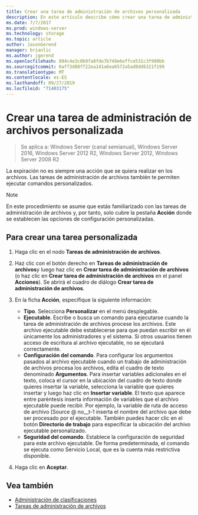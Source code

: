 ```yaml
---
title: Crear una tarea de administración de archivos personalizada
description: En este artículo describe cómo crear una tarea de administración de archivos personalizada y tareas personalizadas.
ms.date: 7/7/2017
ms.prod: windows-server
ms.technology: storage
ms.topic: article
author: JasonGerend
manager: brianlic
ms.author: jgerend
ms.openlocfilehash: 894c4e3c0b9fa0fde7b749e6effce531c3f999bb
ms.sourcegitcommit: 6aff3d88ff22ea141a6ea6572a5ad8dd6321f199
ms.translationtype: MT
ms.contentlocale: es-ES
ms.lasthandoff: 09/27/2019
ms.locfileid: "71403175"
---
```

# <a name="create-a-custom-file-management-task"></a>Crear una tarea de administración de archivos personalizada

> Se aplica a: Windows Server (canal semianual), Windows Server 2016, Windows Server 2012 R2, Windows Server 2012, Windows Server 2008 R2

La expiración no es siempre una acción que se quiera realizar en los archivos. Las tareas de administración de archivos también te permiten ejecutar comandos personalizados.

> [!Note]
> En este procedimiento se asume que estás familiarizado con las tareas de administración de archivos y, por tanto, solo cubre la pestaña **Acción** donde se establecen las opciones de configuración personalizadas.

## <a name="to-create-a-custom-task"></a>Para crear una tarea personalizada

1.  Haga clic en el nodo **Tareas de administración de archivos**.

2.  Haz clic con el botón derecho en **Tareas de administración de archivos**y luego haz clic en **Crear tarea de administración de archivos** (o haz clic en **Crear tarea de administración de archivos** en el panel **Acciones**). Se abrirá el cuadro de diálogo **Crear tarea de administración de archivos**.

3.  En la ficha **Acción**, especifique la siguiente información:

    -   **Tipo**. Selecciona **Personalizar** en el menú desplegable.
    -   **Ejecutable**. Escribe o busca un comando para ejecutarse cuando la tarea de administración de archivos procese los archivos. Este archivo ejecutable debe establecerse para que puedan escribir en él únicamente los administradores y el sistema. Si otros usuarios tienen acceso de escritura al archivo ejecutable, no se ejecutará correctamente.
    -   **Configuración del comando**. Para configurar los argumentos pasados al archivo ejecutable cuando un trabajo de administración de archivos procesa los archivos, edita el cuadro de texto denominado **Argumentos**. Para insertar variables adicionales en el texto, coloca el cursor en la ubicación del cuadro de texto donde quieres insertar la variable, selecciona la variable que quieres insertar y luego haz clic en **Insertar variable**. El texto que aparece entre paréntesis inserta información de variables que el archivo ejecutable puede recibir. Por ejemplo, la variable de ruta de acceso de archivo \[Source @ no__t-1 inserta el nombre del archivo que debe ser procesado por el ejecutable. También puedes hacer clic en el botón **Directorio de trabajo** para especificar la ubicación del archivo ejecutable personalizado.
    -   **Seguridad del comando**. Establece la configuración de seguridad para este archivo ejecutable. De forma predeterminada, el comando se ejecuta como Servicio Local, que es la cuenta más restrictiva disponible.

4.  Haga clic en **Aceptar**.

## <a name="see-also"></a>Vea también

-   [Administración de clasificaciones](classification-management.md)
-   [Tareas de administración de archivos](file-management-tasks.md)